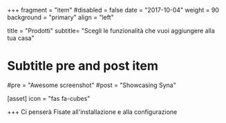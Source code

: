 +++
fragment = "item"
#disabled = false
date = "2017-10-04"
weight = 90
background = "primary"
align = "left"

title = "Prodotti"
subtitle= "Scegli le funzionalità che vuoi aggiungere alla tua casa"

# Subtitle pre and post item
#pre = "Awesome screenshot"
#post = "Showcasing Syna"

[asset]
  icon = "fas fa-cubes"
  
+++
Ci penserà Fisate all'installazione e alla configurazione